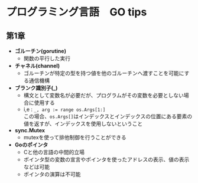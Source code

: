 # プログラミング言語　GO tips

## 第1章
* **ゴルーチン(gorutine)**
  * 関数の平行した実行
* **チャネル(channel)**
  * ゴルーチンが特定の型を持つ値を他のゴルーチンへ渡すことを可能にする通信機構
* **ブランク識別子(\_)**
  * 構文として変数名が必要だが、プログラムがその変数を必要としない場合に使用する  
  * i,e : `_, arg := range os.Args[1:]`  
    この場合、`os.Args[]`はインデックスとインデックスの位置にある要素の値を返すが、インデックスを使用しないということ
* **sync.Mutex**
  * mutexを使って排他制御を行うことができる
* **Goのポインタ**
  * Cと他の言語の中間的立場
  * ポインタ型の変数の宣言やポインタを使ったアドレスの表示、値の表示などは可能
  * ポインタの演算は不可能
